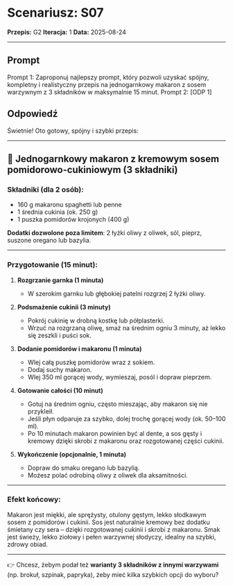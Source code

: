 ﻿# Scenariusz: S07
**Przepis:** G2
**Iteracja:** 1
**Data:** 2025-08-24

---

## Prompt
Prompt 1: Zaproponuj najlepszy prompt, który pozwoli uzyskać spójny, kompletny i realistyczny przepis na jednogarnkowy makaron z sosem warzywnym z 3 składników w maksymalnie 15 minut. Prompt 2: [ODP 1]


## Odpowiedź
Świetnie! Oto gotowy, spójny i szybki przepis:

---

## 🍝 Jednogarnkowy makaron z kremowym sosem pomidorowo-cukiniowym (3 składniki)

### Składniki (dla 2 osób):

* 160 g makaronu spaghetti lub penne
* 1 średnia cukinia (ok. 250 g)
* 1 puszka pomidorów krojonych (400 g)

**Dodatki dozwolone poza limitem**: 2 łyżki oliwy z oliwek, sól, pieprz, suszone oregano lub bazylia.

---

### Przygotowanie (15 minut):

1. **Rozgrzanie garnka (1 minuta)**

   * W szerokim garnku lub głębokiej patelni rozgrzej 2 łyżki oliwy.

2. **Podsmażenie cukinii (3 minuty)**

   * Pokrój cukinię w drobną kostkę lub półplasterki.
   * Wrzuć na rozgrzaną oliwę, smaż na średnim ogniu 3 minuty, aż lekko się zeszkli i puści sok.

3. **Dodanie pomidorów i makaronu (1 minuta)**

   * Wlej całą puszkę pomidorów wraz z sokiem.
   * Dodaj suchy makaron.
   * Wlej 350 ml gorącej wody, wymieszaj, posól i dopraw pieprzem.

4. **Gotowanie całości (10 minut)**

   * Gotuj na średnim ogniu, często mieszając, aby makaron się nie przykleił.
   * Jeśli płyn odparuje za szybko, dolej trochę gorącej wody (ok. 50–100 ml).
   * Po 10 minutach makaron powinien być al dente, a sos gęsty i kremowy dzięki skrobi z makaronu oraz rozgotowanej części cukinii.

5. **Wykończenie (opcjonalnie, 1 minuta)**

   * Dopraw do smaku oregano lub bazylią.
   * Możesz polać odrobiną oliwy z oliwek dla aksamitności.

---

### Efekt końcowy:

Makaron jest miękki, ale sprężysty, otulony gęstym, lekko słodkawym sosem z pomidorów i cukinii. Sos jest naturalnie kremowy bez dodatku śmietany czy sera – dzięki rozgotowanej cukinii i skrobi z makaronu. Smak jest świeży, lekko ziołowy i pełen warzywnej słodyczy, idealny na szybki, zdrowy obiad.

---

👉 Chcesz, żebym podał też **warianty 3 składników z innymi warzywami** (np. brokuł, szpinak, papryka), żeby mieć kilka szybkich opcji do wyboru?
